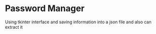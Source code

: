 # Password Manager

Using tkinter interface and saving information into a json file and also can extract it